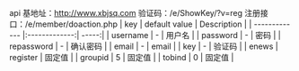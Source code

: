 api 基地址：http://www.xbjsq.com
验证码：/e/ShowKey/?v=reg 
注册接口：/e/member/doaction.php
| key        | default value           | Description  |
| ------------- |:-------------:| -----:|
| username     |  - | 用户名 |
| password      |  - | 密码 |
| repassword     | -  | 确认密码 |
| email      | - | email |
| key     | - | 验证码 |
| enews      | register | 固定值 |
| groupid      | 5 | 固定值 |
| tobind      | 0 | 固定值 |
